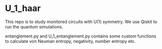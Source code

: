 # U_1_haar

This repo is to study monitored circuits with U(1) symmetry. We use Qiskit to run the quantum simulations.

entanglement.py and U_1_entanglement.py contains some custom functions to calculate von Neuman entropy, negativity, number entropy etc.
